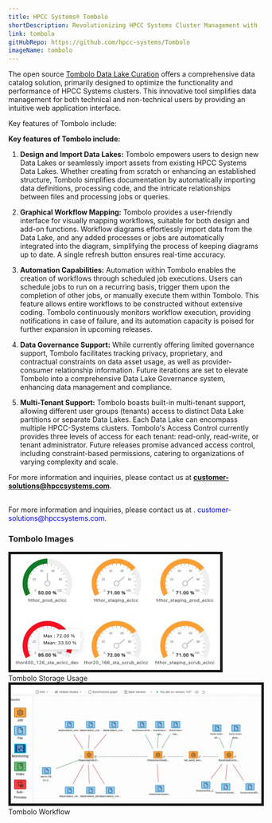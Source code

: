 ```yaml
---
title: HPCC Systems® Tombolo
shortDescription: Revolutionizing HPCC Systems Cluster Management with Data Catalog Power. Tombolo serves as an an open-source robust data catalog tool, transforming HPCC Systems cluster management into a seamless experience. This innovative solution is your gateway to effortless workflow creation, asset monitoring, version control, and more, all with a data-centric focus.
link: tombolo
gitHubRepo: https://github.com/hpcc-systems/Tombolo
imageName: tombolo
---
```




The open source [Tombolo Data Lake Curation](https://github.com/hpcc-systems/Tombolo) offers a comprehensive data catalog solution, primarily designed to optimize the functionality and performance of HPCC Systems clusters. This innovative tool simplifies data management for both technical and non-technical users by providing an intuitive web application interface.

Key features of Tombolo include:


**Key features of Tombolo include:**

1. **Design and Import Data Lakes:** Tombolo empowers users to design new Data Lakes or seamlessly import assets from existing HPCC Systems Data Lakes. Whether creating from scratch or enhancing an established structure, Tombolo simplifies documentation by automatically importing data definitions, processing code, and the intricate relationships between files and processing jobs or queries.

2. **Graphical Workflow Mapping:** Tombolo provides a user-friendly interface for visually mapping workflows, suitable for both design and add-on functions. Workflow diagrams effortlessly import data from the Data Lake, and any added processes or jobs are automatically integrated into the diagram, simplifying the process of keeping diagrams up to date. A single refresh button ensures real-time accuracy.

3. **Automation Capabilities:** Automation within Tombolo enables the creation of workflows through scheduled job executions. Users can schedule jobs to run on a recurring basis, trigger them upon the completion of other jobs, or manually execute them within Tombolo. This feature allows entire workflows to be constructed without extensive coding. Tombolo continuously monitors workflow execution, providing notifications in case of failure, and its automation capacity is poised for further expansion in upcoming releases.

4. **Data Governance Support:** While currently offering limited governance support, Tombolo facilitates tracking privacy, proprietary, and contractual constraints on data asset usage, as well as provider-consumer relationship information. Future iterations are set to elevate Tombolo into a comprehensive Data Lake Governance system, enhancing data management and compliance.

5. **Multi-Tenant Support:** Tombolo boasts built-in multi-tenant support, allowing different user groups (tenants) access to distinct Data Lake partitions or separate Data Lakes. Each Data Lake can encompass multiple HPCC-Systems clusters. Tombolo's Access Control currently provides three levels of access for each tenant: read-only, read-write, or tenant administrator. Future releases promise advanced access control, including constraint-based permissions, catering to organizations of varying complexity and scale.

For more information and inquiries, please contact us at **customer-solutions@hpccsystems.com**.


</br>
For more information and inquiries, please contact us at . <span style="color:blue">customer-solutions@hpccsystems.com</span>.

### Tombolo Images

<img src="../images/ClusterUsage.JPG" alt="Tombolo Cluster Usage" title="Tombolo Storage Usage" border= "5px solid #191919;"/>
<figcaption>Tombolo Storage Usage</figcaption>

<img src="../images/Workflow.JPG" alt="Tombolo Workflow" title="Tombolo workflow" border= "5px solid #191919;"/> 
<figcaption>Tombolo Workflow</figcaption>

